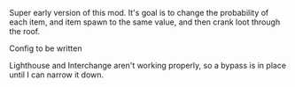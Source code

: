 Super early version of this mod. It's goal is to change the probability of each item, and item spawn to the same value, and then crank loot through the roof. 

Config to be written

Lighthouse and Interchange aren't working properly, so a bypass is in place until I can narrow it down.